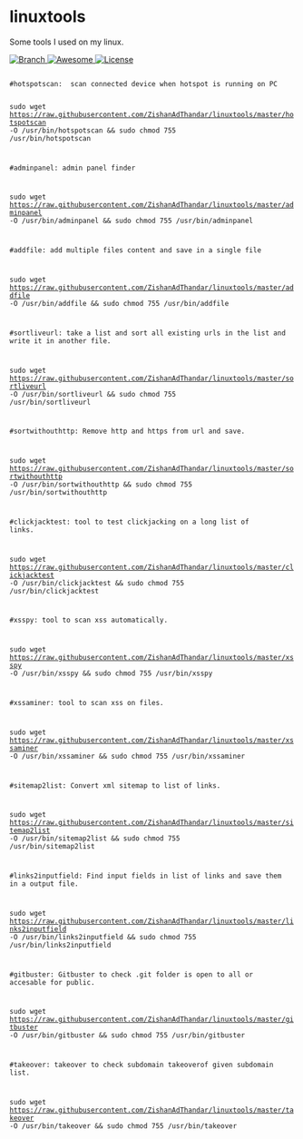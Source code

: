 # linuxtools

Some tools I used on my linux.

<p align="left">
  <a href="https://github.com/ZishanAdThandar/linuxtools/tree/master">
    <img src="https://img.shields.io/badge/Branch-master-green.svg?longCache=true"
        alt="Branch">
  </a>
  <a href="https://awesome.re">
    <img src="https://awesome.re/badge.svg"
        alt="Awesome">
  </a>
  <a href="http://www.gnu.org/licenses/">
    <img src="https://img.shields.io/badge/License-GNU-blue.svg?longCache=true"
        alt="License">
  </a>
</p>



<code>
#hotspotscan:  scan connected device when hotspot is running on PC  

sudo wget https://raw.githubusercontent.com/ZishanAdThandar/linuxtools/master/hotspotscan -O /usr/bin/hotspotscan && sudo chmod 755 /usr/bin/hotspotscan 

#adminpanel:  admin panel finder 

sudo wget https://raw.githubusercontent.com/ZishanAdThandar/linuxtools/master/adminpanel -O /usr/bin/adminpanel && sudo chmod 755 /usr/bin/adminpanel

#addfile:  add multiple files content and save in a single file 

sudo wget https://raw.githubusercontent.com/ZishanAdThandar/linuxtools/master/addfile -O /usr/bin/addfile && sudo chmod 755 /usr/bin/addfile

#sortliveurl:  take a list and sort all existing urls in the list and write it in another file. 

sudo wget https://raw.githubusercontent.com/ZishanAdThandar/linuxtools/master/sortliveurl -O /usr/bin/sortliveurl && sudo chmod 755 /usr/bin/sortliveurl

#sortwithouthttp:  Remove http and https from url and save. 

sudo wget https://raw.githubusercontent.com/ZishanAdThandar/linuxtools/master/sortwithouthttp -O /usr/bin/sortwithouthttp && sudo chmod 755 /usr/bin/sortwithouthttp

#clickjacktest:  tool to test clickjacking on a long list of links. 

sudo wget https://raw.githubusercontent.com/ZishanAdThandar/linuxtools/master/clickjacktest -O /usr/bin/clickjacktest && sudo chmod 755 /usr/bin/clickjacktest

#xsspy:  tool to scan xss automatically. 

sudo wget https://raw.githubusercontent.com/ZishanAdThandar/linuxtools/master/xsspy -O /usr/bin/xsspy && sudo chmod 755 /usr/bin/xsspy

#xssaminer:  tool to scan xss on files. 

sudo wget https://raw.githubusercontent.com/ZishanAdThandar/linuxtools/master/xssaminer -O /usr/bin/xssaminer && sudo chmod 755 /usr/bin/xssaminer

#sitemap2list:  Convert xml sitemap to list of links. 

sudo wget https://raw.githubusercontent.com/ZishanAdThandar/linuxtools/master/sitemap2list -O /usr/bin/sitemap2list && sudo chmod 755 /usr/bin/sitemap2list

#links2inputfield:  Find input fields in list of links and save them in a output file. 

sudo wget https://raw.githubusercontent.com/ZishanAdThandar/linuxtools/master/links2inputfield -O /usr/bin/links2inputfield && sudo chmod 755 /usr/bin/links2inputfield

#gitbuster:  Gitbuster to check .git folder is open to all or accesable for public. 

sudo wget https://raw.githubusercontent.com/ZishanAdThandar/linuxtools/master/gitbuster -O /usr/bin/gitbuster && sudo chmod 755 /usr/bin/gitbuster

#takeover:  takeover to check subdomain takeoverof given subdomain list.

sudo wget https://raw.githubusercontent.com/ZishanAdThandar/linuxtools/master/takeover -O /usr/bin/takeover && sudo chmod 755 /usr/bin/takeover

</code>
